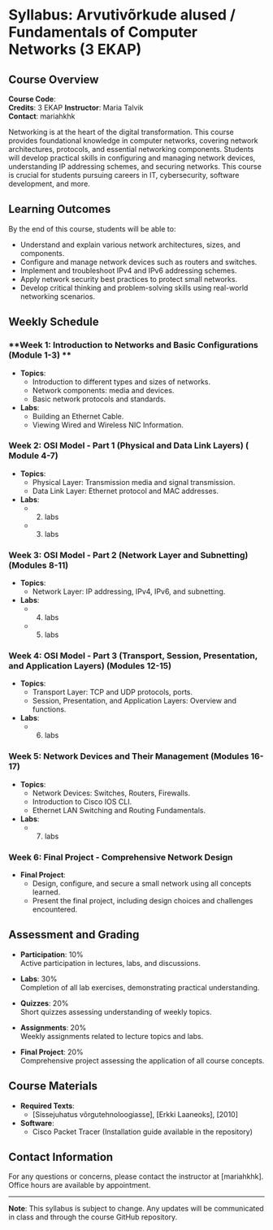# Syllabus: Arvutivõrkude alused / Fundamentals of Computer Networks (3 EKAP)

## Course Overview

**Course Code**:   
**Credits**: 3 EKAP 
**Instructor**: Maria Talvik  
**Contact**: mariahkhk

Networking is at the heart of the digital transformation. This course provides foundational knowledge in computer networks, covering network architectures, protocols, and essential networking components. Students will develop practical skills in configuring and managing network devices, understanding IP addressing schemes, and securing networks. This course is crucial for students pursuing careers in IT, cybersecurity, software development, and more.

## Learning Outcomes

By the end of this course, students will be able to:
- Understand and explain various network architectures, sizes, and components.
- Configure and manage network devices such as routers and switches.
- Implement and troubleshoot IPv4 and IPv6 addressing schemes.
- Apply network security best practices to protect small networks.
- Develop critical thinking and problem-solving skills using real-world networking scenarios.

## Weekly Schedule

### **Week 1: Introduction to Networks and Basic Configurations (Module 1-3) **
- **Topics**:
  - Introduction to different types and sizes of networks.
  - Network components: media and devices.
  - Basic network protocols and standards.
- **Labs**:
  - Building an Ethernet Cable.
  - Viewing Wired and Wireless NIC Information.

### **Week 2: OSI Model - Part 1 (Physical and Data Link Layers) ( Module 4-7)**
- **Topics**:
  - Physical Layer: Transmission media and signal transmission.
  - Data Link Layer: Ethernet protocol and MAC addresses.
- **Labs**:
  - 2. labs
  - 3. labs

### **Week 3: OSI Model - Part 2 (Network Layer and Subnetting) (Modules 8-11)**
- **Topics**:
  - Network Layer: IP addressing, IPv4, IPv6, and subnetting.
- **Labs**:
  - 4. labs
  - 5. labs

### **Week 4: OSI Model - Part 3 (Transport, Session, Presentation, and Application Layers) (Modules 12-15)**
- **Topics**:
  - Transport Layer: TCP and UDP protocols, ports.
  - Session, Presentation, and Application Layers: Overview and functions.
- **Labs**:
  - 6. labs

### **Week 5: Network Devices and Their Management (Modules 16-17)**
- **Topics**:
  - Network Devices: Switches, Routers, Firewalls.
  - Introduction to Cisco IOS CLI.
  - Ethernet LAN Switching and Routing Fundamentals.
- **Labs**:
  - 7. labs

### **Week 6: Final Project - Comprehensive Network Design**
- **Final Project**:
  - Design, configure, and secure a small network using all concepts learned.
  - Present the final project, including design choices and challenges encountered.

## Assessment and Grading

- **Participation**: 10%  
  Active participation in lectures, labs, and discussions.
  
- **Labs**: 30%  
  Completion of all lab exercises, demonstrating practical understanding.

- **Quizzes**: 20%  
  Short quizzes assessing understanding of weekly topics.

- **Assignments**: 20%  
  Weekly assignments related to lecture topics and labs.

- **Final Project**: 20%  
  Comprehensive project assessing the application of all course concepts.

## Course Materials

- **Required Texts**:
  - [Sissejuhatus võrgutehnoloogiasse], [Erkki Laaneoks], [2010]
- **Software**:
  - Cisco Packet Tracer (Installation guide available in the repository)

## Contact Information

For any questions or concerns, please contact the instructor at [mariahkhk]. Office hours are available by appointment.

---

**Note**: This syllabus is subject to change. Any updates will be communicated in class and through the course GitHub repository.
